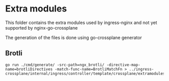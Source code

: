 # Extra modules
This folder contains the extra modules used by ingress-nginx and not yet 
supported by nginx-go-crossplane

The generation of the files is done using go-crossplane generator

## Brotli
```
go run ./cmd/generate/ -src-path=ngx_brotli/ -directive-map-name=brotliDirectives -match-func-name=BrotliMatchFn > ../ingress-crossplane/internal/ingress/controller/template/crossplane/extramodules/brotli.go
```